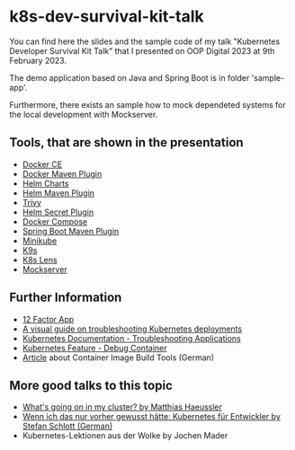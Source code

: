 # k8s-dev-survival-kit-talk

You can find here the slides and the sample code of my talk "Kubernetes Developer Survival Kit Talk" that I presented on OOP Digital 2023 at 9th February 2023.

The demo application based on Java and Spring Boot is in folder 'sample-app'.

Furthermore, there exists an sample how to mock dependeted systems for the local development with Mockserver.


## Tools, that are shown in the presentation
- [Docker CE](https://docs.docker.com/get-started/overview/)
- [Docker Maven Plugin](https://dmp.fabric8.io/)
- [Helm Charts](https://helm.sh/)
- [Helm Maven Plugin](https://github.com/kokuwaio/helm-maven-plugin)
- [Trivy](https://aquasecurity.github.io/trivy/)
- [Helm Secret Plugin](https://github.com/jkroepke/helm-secrets)
- [Docker Compose](https://docs.docker.com/compose/)
- [Spring Boot Maven Plugin](https://docs.spring.io/spring-boot/docs/current/maven-plugin/reference/htmlsingle/)
- [Minikube](https://minikube.sigs.k8s.io/docs/)
- [K9s](https://k9scli.io/)
- [K8s Lens](https://k8slens.dev/)
- [Mockserver](https://www.mock-server.com)

## Further Information
- [12 Factor App](https://12factor.net/)
- [A visual guide on troubleshooting Kubernetes deployments](https://learnk8s.io/troubleshooting-deployments)
- [Kubernetes Documentation - Troubleshooting Applications](https://kubernetes.io/docs/tasks/debug/debug-application/)
- [Kubernetes Feature - Debug Container](https://kubernetes.io/docs/tasks/debug/debug-application/debug-running-pod/#ephemeral-container)
- [Article](https://www.informatik-aktuell.de/entwicklung/methoden/container-images-deep-dive-101-wege-zum-bauen-und-bereitstellen.html) about Container Image Build Tools (German)

## More good talks to this topic
- [What's going on in my cluster? by Matthias Haeussler](https://speakerdeck.com/maeddes/whats-going-on-in-my-cluster)
- [Wenn ich das nur vorher gewusst hätte: Kubernetes für Entwickler by Stefan Schlott (German)](https://entwicklertag.de/karlsruhe/2022/Wenn_ich_das_nur_vorher_gewusst_haette-_Kubernetes_fuer_Entwickler/Kubernetes%20f%C3%BCr%20Entwickler.pdf)
- Kubernetes-Lektionen aus der Wolke by Jochen Mader